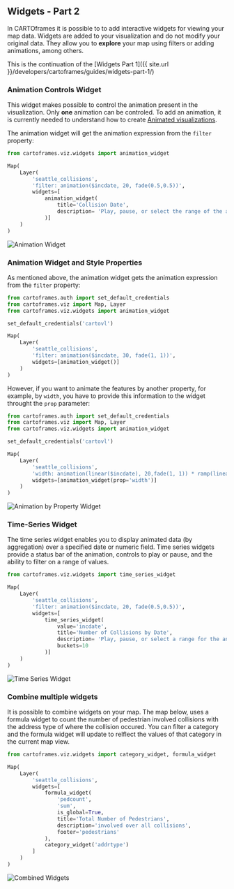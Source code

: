 ## Widgets - Part 2

In CARTOframes it is possible to to add interactive widgets for viewing your map data. Widgets are added to your visualization and do not modify your original data. They allow you to **explore** your map using filters or adding animations, among others.

This is the continuation of the [Widgets Part 1]({{ site.url }}/developers/cartoframes/guides/widgets-part-1/)

### Animation Controls Widget

This widget makes possible to control the animation present in the visualization. Only **one** animation can be controled. To add an animation, it is currently needed to understand how to create [Animated visualizations](https://carto.com/developers/carto-vl/guides/animated-visualizations/).

The animation widget will get the animation expression from the `filter` property:

```py
from cartoframes.viz.widgets import animation_widget

Map(
    Layer(
        'seattle_collisions',
        'filter: animation($incdate, 20, fade(0.5,0.5))',
        widgets=[
            animation_widget(
                title='Collision Date',
                description= 'Play, pause, or select the range of the animation'
            )]
    )
)
```

![Animation Widget](../../img/guides/widgets/animation-widget.gif)

### Animation Widget and Style Properties

As mentioned above, the animation widget gets the animation expression from the `filter` property:

```py
from cartoframes.auth import set_default_credentials
from cartoframes.viz import Map, Layer
from cartoframes.viz.widgets import animation_widget

set_default_credentials('cartovl')

Map(
    Layer(
        'seattle_collisions',
        'filter: animation($incdate, 30, fade(1, 1))',
        widgets=[animation_widget()]
    )
)
```

However, if you want to animate the features by another property, for example, by `width`, you have to provide this information to the widget throught the `prop` parameter:

```py
from cartoframes.auth import set_default_credentials
from cartoframes.viz import Map, Layer
from cartoframes.viz.widgets import animation_widget

set_default_credentials('cartovl')

Map(
    Layer(
        'seattle_collisions',
        'width: animation(linear($incdate), 20,fade(1, 1)) * ramp(linear($personcount, 2, 5), [5, 20])',
        widgets=[animation_widget(prop='width')]
    )
)
```

![Animation by Property Widget](../../img/guides/widgets/animation-property-widget.gif)

### Time-Series Widget

The time series widget enables you to display animated data (by aggregation) over a specified date or numeric field. Time series widgets provide a status bar of the animation, controls to play or pause, and the ability to filter on a range of values.

```py
from cartoframes.viz.widgets import time_series_widget

Map(
    Layer(
        'seattle_collisions',
        'filter: animation($incdate, 20, fade(0.5,0.5))',
        widgets=[
            time_series_widget(
                value='incdate',
                title='Number of Collisions by Date',
                description= 'Play, pause, or select a range for the animation',
                buckets=10
            )]
    )
)
```

![Time Series Widget](../../img/guides/widgets/time-series-widget.gif)

### Combine multiple widgets

It is possible to combine widgets on your map. The map below, uses a formula widget to count the number of pedestrian involved collisions with the address type of where the collision occured. You can filter a category and the formula widget will update to relflect the values of that category in the current map view.

```py
from cartoframes.viz.widgets import category_widget, formula_widget

Map(
    Layer(
        'seattle_collisions',
        widgets=[
            formula_widget(
                'pedcount',
                'sum',
                is_global=True,
                title='Total Number of Pedestrians',
                description='involved over all collisions',
                footer='pedestrians'
            ),
            category_widget('addrtype')
        ]
    )
)
```

![Combined Widgets](../../img/guides/widgets/combine-widgets.gif)
